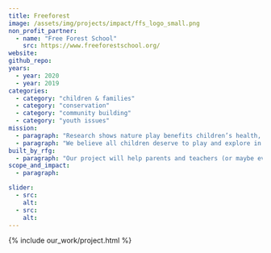 ```yaml
---
title: Freeforest
image: /assets/img/projects/impact/ffs_logo_small.png
non_profit_partner:
  - name: "Free Forest School"
    src: https://www.freeforestschool.org/
website:
github_repo:
years:
  - year: 2020
  - year: 2019
categories:
  - category: "children & families"
  - category: "conservation"
  - category: "community building"
  - category: "youth issues"
mission:
  - paragraph: "Research shows nature play benefits children’s health, supporting social-emotional, physical, and cognitive development and wellness. Yet time spent outdoors in unstructured play is at an all-time low and many children face significant barriers to playing in nature."
  - paragraph: "We believe all children deserve to play and explore in nature. We pursue equitable access to nature play for all children by mobilizing grassroots leaders and partnering with school districts, cities and community organizations."
built_by_rfg:
  - paragraph: "Our project will help parents and teachers (or maybe even kids!) find Free Forest School service areas wherever they might be. We're going to use Mapbox, so if you've ever wanted to learn some GIS work with your Rails and/or JavaScript, or played hooky to be in the great outdoors, this project is for you!"
scope_and_impact:
  - paragraph:

slider:
  - src:
    alt:
  - src:
    alt:
---
```


{% include our_work/project.html %}
